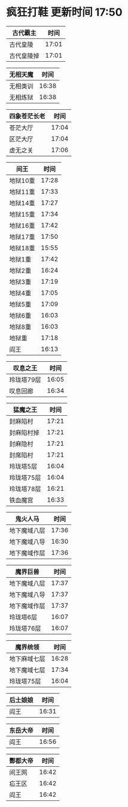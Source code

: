 # 疯狂打鞋 更新时间 17:50

| 古代霸主   | 时间    |
|--------|-------|
| 古代皇陵 | 17:01 |
| 古代皇陵掉 | 17:01 |

| 无相天魔   | 时间    |
|--------|-------|
| 无相类训 | 16:38 |
| 无相炼狱 | 16:38 |

| 四象苍茫长老   | 时间    |
|--------|-------|
| 苍茫大厅 | 17:04 |
| 区茫大厅 | 17:04 |
| 虚无之关 | 17:06 |

| 间王   | 时间    |
|--------|-------|
| 地狱10重 | 17:28 |
| 地狱11重 | 17:33 |
| 地狱14重 | 17:27 |
| 地狱15重 | 17:34 |
| 地狱16重 | 17:42 |
| 地狱17重 | 17:50 |
| 地狱18重 | 15:55 |
| 地狱1重 | 17:42 |
| 地狱2重 | 16:24 |
| 地狱3重 | 17:19 |
| 地狱4重 | 17:05 |
| 地狱5重 | 17:09 |
| 地狱6重 | 16:03 |
| 地狱8重 | 16:03 |
| 地狱重 | 17:18 |
| 阎王 | 16:13 |

| 叹息之王   | 时间    |
|--------|-------|
| 玲珑塔79层 | 16:05 |
| 叹息回廊 | 16:34 |

| 猛魔之王   | 时间    |
|--------|-------|
| 封麻陷村 | 17:21 |
| 封麻陷村掉 | 17:21 |
| 封麻隐村 | 17:21 |
| 封席陷村 | 17:21 |
| 玲珑塔5层 | 16:04 |
| 玲珑塔75层 | 16:04 |
| 玲珑塔78层 | 16:21 |
| 铁血魔宫 | 16:33 |

| 鬼火人马   | 时间    |
|--------|-------|
| 地下魔域八层 | 17:36 |
| 地下魔域八导 | 16:30 |
| 地下魔域作层 | 17:36 |

| 魔界巨兽   | 时间    |
|--------|-------|
| 地下魔域八层 | 17:37 |
| 地下魔域八导 | 17:37 |
| 地下魔域作层 | 17:37 |
| 玲珑塔6层 | 16:07 |
| 玲珑塔76层 | 16:07 |

| 魔界统领   | 时间    |
|--------|-------|
| 地下麻域七层 | 16:28 |
| 地下魔域七层 | 17:34 |
| 玲珑塔75层 | 16:04 |

| 后土娘娘   | 时间    |
|--------|-------|
| 阎王 | 16:31 |

| 东岳大帝   | 时间    |
|--------|-------|
| 阎王 | 16:56 |

| 酆都大帝   | 时间    |
|--------|-------|
| 间王网 | 16:42 |
| 疝王区 | 16:42 |
| 阎王 | 16:42 |